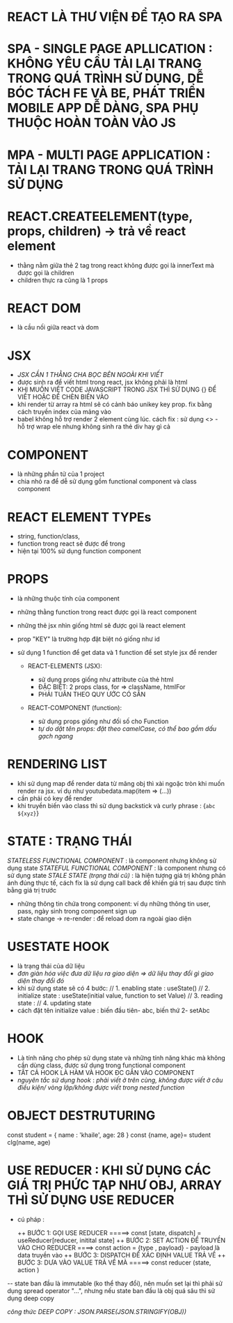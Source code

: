 # REACT LÀ THƯ VIỆN ĐỂ TẠO RA SPA

# SPA - SINGLE PAGE APLLICATION : KHÔNG YÊU CẦU TẢI LẠI TRANG TRONG QUÁ TRÌNH SỬ DỤNG, DỄ BÓC TÁCH FE VÀ BE, PHÁT TRIỂN MOBILE APP DỄ DÀNG, SPA PHỤ THUỘC HOÀN TOÀN VÀO JS

# MPA - MULTI PAGE APPLICATION : TẢI LẠI TRANG TRONG QUÁ TRÌNH SỬ DỤNG

# REACT.CREATEELEMENT(type, props, children) -> trả về react element

- thằng nằm giữa thẻ 2 tag trong react không được gọi là innerText mà được gọi là children
- children thực ra cũng là 1 props

# REACT DOM

- là cầu nối giữa react và dom

# JSX

- _JSX CẦN 1 THẰNG CHA BỌC BÊN NGOÀI KHI VIẾT_
- được sinh ra để viết html trong react, jsx không phải là html
- KHI MUỐN VIẾT CODE JAVASCRIPT TRONG JSX THÌ SỬ DỤNG {} ĐỂ VIẾT HOẶC ĐỂ CHÈN BIẾN VÀO
- khi render từ array ra html sẽ có cảnh báo unikey key prop. fix bằng cách truyền index của mảng vào
- babel không hỗ trợ render 2 element cùng lúc. cách fix : sử dụng <> - hỗ trợ wrap ele nhưng không sinh ra thẻ div hay gì cả

# COMPONENT

- là những phần tử của 1 project
- chia nhỏ ra để dễ sử dụng gồm functional component và class component

# REACT ELEMENT TYPEs

- string, function/class,
- function trong react sẽ được để trong <fnAbc/>
- hiện tại 100% sử dụng function component

# PROPS

- là những thuộc tính của component
- những thằng function trong react được gọi là react component
- những thẻ jsx nhìn giống html sẽ được gọi là react element
- prop "KEY" là trường hợp đặt biệt nó giống như id
- sử dụng 1 function để get data và 1 function để set style jsx để render

  - REACT-ELEMENTS (JSX):

    - sử dụng props giống như attribute của thẻ html
    - ĐẶC BIỆT: 2 props class, for => className, htmlFor
    - PHẢI TUÂN THEO QUY ƯỚC CÓ SẴN

  - REACT-COMPONENT (function):
    - sử dụng props giống như đối số cho Function
    - _tự do dặt tên props: đặt theo camelCase, có thể bao gồm dấu gạch ngang_

# RENDERING LIST

- khi sử dụng map để render data từ mãng obj thì xài ngoặc tròn khi muốn render ra jsx. ví dụ như youtubedata.map(item => (...))
- cần phải có key để render
- khi truyền biến vào class thì sử dụng backstick và curly phrase : {`abc ${xyz}`}

# STATE : TRẠNG THÁI

_STATELESS FUNCTIONAL COMPONENT_ : là component nhưng không sử dụng state
_STATEFUL FUNCTIONAL COMPONENT_ : là component nhưng có sử dụng state
_STALE STATE (trạng thái cũ)_ : là hiện tượng giá trị không phản ánh đúng thực tế, cách fix là sử dụng call back để khiến giá trị sau được tính bằng giá trị trước

- những thông tin chứa trong component: ví dụ những thông tin user, pass, ngày sinh trong component sign up
- state change -> re-render : để reload dom ra ngoài giao diện

# USESTATE HOOK

- là trạng thái của dữ liệu
- _đơn giản hóa việc đưa dữ liệu ra giao diện => dữ liệu thay đổi gì giao diện thay đổi đó_
- khi sử dụng state sẽ có 4 bước:
  // 1. enabling state : useState()
  // 2. initialize state : useState(initial value, function to set Value)
  // 3. reading state :
  // 4. updating state
- cách đặt tên initialize value : biến đầu tiên- abc, biến thứ 2- setAbc

# HOOK

- Là tính năng cho phép sử dụng state và những tính năng khác mà không cần dùng class, được sử dụng trong functional component
- TẤT CẢ HOOK LÀ HÀM VÀ HOOK ĐC GẮN VÀO COMPONENT
- _nguyên tắc sử dụng hook_ : _phải viết ở trên cùng, không được viết ở câu điều kiện/ vòng lặp/không được viết trong nested function_

# OBJECT DESTRUTURING

const student = {
name : 'khaile',
age: 28
}
const {name, age}= student
clg(name, age)

# USE REDUCER : KHI SỬ DỤNG CÁC GIÁ TRỊ PHỨC TẠP NHƯ OBJ, ARRAY THÌ SỬ DỤNG USE REDUCER

- cú pháp :

  ++ BƯỚC 1: GỌI USE REDUCER =====> const [state, dispatch] = useReducer[reducer, initital state]
  ++ BƯỚC 2: SET ACTION ĐỂ TRUYỀN VÀO CHO REDUCER ====> const action = {type , payload} - payload là data truyền vào
  ++ BƯỚC 3: DISPATCH ĐỂ XÁC ĐỊNH VALUE TRẢ VỀ
  ++ BƯỚC 3: DƯA VÀO VALUE TRẢ VỀ MÀ  =====> const reducer (state, action )

-- state ban đầu là immutable (ko thể thay đổi), nên muốn set lại thì phải sử dụng spread operator "...",
nhưng nếu state ban đầu là obj quá sâu thì sử dụng deep copy

_công thức DEEP COPY : JSON.PARSE(JSON.STRINGIFY(OBJ))_

